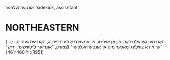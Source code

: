אונטערהעלפֿער
'sidekick, assisstant'

NORTHEASTERN
==============

האָט מען געוואָלט לאַכן פֿון אַן אויפֿטו, פֿון עמעצנס אַ דערגרייכונג, האָט עס געהייסן: {...} "ער איז אַ צווילינג־מאַכער מיט אַן אונטערהעלפֿער"
{מאַרק, "אונדזער ליטווישער ייִדיש" (1951): ז' 460־461}

